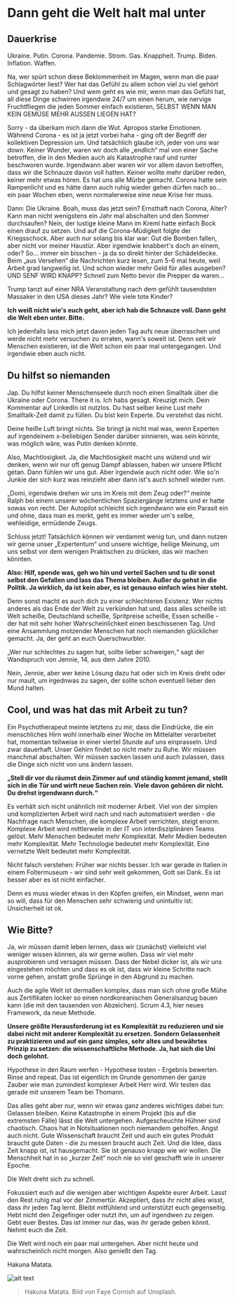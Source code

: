 # Dann geht die Welt halt mal unter

## Dauerkrise

Ukraine. Putin. Corona. Pandemie. Strom. Gas.
Knappheit. Trump. Biden. Inflation. Waffen.

Na, wer spürt schon diese Beklommenheit im Magen, wenn man die paar Schlagwörter liest? 
Wer hat das Gefühl zu allem schon viel zu viel gehört und gesagt zu haben? 
Und wem geht es wie mir, wenn man das Gefühl hat, all diese Dinge schwirren irgendwie 24/7 um einen herum, wie nervige 
Fruchtfliegen die jeden Sommer einfach existieren, SELBST WENN MAN KEIN GEMÜSE MEHR AUSSEN LIEGEN HAT?

Sorry - da überkam mich dann die Wut. Apropos starke Emotionen. 
Während Corona - es ist ja jetzt vorbei haha - ging oft der Begriff der kollektiven Depression um. 
Und tatsächlich glaube ich, jeder von uns war down. 
Keiner Wunder, waren wir doch alle „endlich“ mal von einer Sache betroffen, die in den Medien auch als Katastrophe rauf und runter beschworen wurde. 
Irgendwann aber waren wir vor allem davon betroffen, dass wir die Schnauze davon voll hatten. 
Keiner wollte mehr darüber reden, keiner mehr etwas hören. Es hat uns alle Mürbe gemacht. 
Corona hatte sein Rampenlicht und es hätte dann auch ruhig wieder gehen dürfen nach so... 
ein paar Wochen eben, wenn normalerweise eine neue Krise her muss.

Dann: Die Ukraine. Boah, muss das jetzt sein? 
Ernsthaft nach Corona, Alter? Kann man nicht wenigstens ein Jahr mal abschalten und den Sommer durchsaufen? 
Nein, der lustige kleine Mann im Kreml hatte einfach Bock einen drauf zu setzen. 
Und auf die Corona-Müdigkeit folgte der Kriegsschock. Aber auch nur solang bis klar war: Gut die Bomben fallen, aber nicht vor meiner Haustür. 
Aber irgendwie knabbert's doch an einem, oder? 
So... immer ein bisschen - ja da so direkt hinter der Schädeldecke. Beim „aus Versehen“ die Nachrichten kurz lesen, zum 5-6 mal heute, weil Arbeit grad langweilig ist. 
Und schon wieder mehr Geld für alles ausgeben? UND SENF WIRD KNAPP? Schnell zum Netto bevor die Prepper da waren...

Trump tanzt auf einer NRA Veranstaltung nach dem gefühlt tausendsten Massaker in den USA dieses Jahr? Wie viele tote Kinder?

**Ich weiß nicht wie's euch geht, aber ich hab die Schnauze voll. Dann geht die Welt eben unter. Bitte.**

Ich jedenfalls lass mich jetzt davon jeden Tag aufs neue überraschen und werde nicht mehr versuchen zu erraten, wann's soweit ist. 
Denn seit wir Menschen existieren, ist die Welt schon ein paar mal untergegangen. Und irgendwie eben auch nicht.

## Du hilfst so niemanden

Jap. Du hilfst keiner Menschenseele durch noch einen Smalltalk über die Ukraine oder Corona. 
There it is. Ich habs gesagt. Kreuzigt mich. Dein Kommentar auf LinkedIn ist nutzlos. 
Du hast selber keine Lust mehr Smalltalk-Zeit damit zu füllen. Du bist kein Experte. Du verstehst das nicht.

Deine heiße Luft bringt nichts. Sie bringt ja nicht mal was, wenn Experten auf irgendeinem x-beliebigen Sender darüber sinnieren, was sein könnte, was möglich wäre, was Putin denken könnte.

Also, Machtlosigkeit. Ja, die Machtlosigkeit macht uns wütend und wir denken, wenn wir nur oft genug Dampf ablassen, haben wir unsere Pflicht getan. 
Dann fühlen wir uns gut. Aber irgendwie auch nicht oder. Wie so'n Junkie der sich kurz was reinzieht aber dann ist's auch schnell wieder rum.

„Domi, irgendwie drehen wir uns im Kreis mit dem Zeug oder?“ 
meinte Ralph bei einem unserer wöchentlichen Spaziergänge letztens und er hatte sowas von recht. 
Der Autopilot schleicht sich irgendwann wie ein Parasit ein und ohne, dass man es merkt, geht es immer wieder um's selbe, wehleidige, ermüdende Zeugs.

Schluss jetzt! Tatsächlich können wir verdammt wenig tun, und dann nutzen wir gerne unser „Expertentum“ und unsere wichtige, heilige Meinung, um uns selbst vor dem wenigen Praktischen zu drücken, das wir machen könnten.

**Also: Hilf, spende was, geh wo hin und verteil Sachen und tu dir sonst selbst den Gefallen und lass das Thema bleiben. 
Außer du gehst in die Politik. Ja wirklich, da ist kein aber, es ist genauso einfach wies hier steht.**

Denn sonst macht es auch dich zu einer schlechteren Existenz. 
Wer nichts anderes als das Ende der Welt zu verkünden hat und, dass alles scheiße ist: Welt scheiße, Deutschland scheiße, Spritpreise scheiße, Essen scheiße - der hat mit sehr hoher Wahrscheinlichkeit einen beschissenen Tag. 
Und eine Ansammlung motzender Menschen hat noch niemanden glücklicher gemacht. Ja, der geht an euch Querschwurbler.

„Wer nur schlechtes zu sagen hat, sollte lieber schweigen,“ sagt der Wandspruch von Jennie, 14, aus dem Jahre 2010.

Nein, Jennie, aber wer keine Lösung dazu hat oder sich im Kreis dreht oder nur mault, um irgednwas zu sagen, der sollte schon eventuell lieber den Mund halten.

## Cool, und was hat das mit Arbeit zu tun?

Ein Psychotherapeut meinte letztens zu mir, dass die Eindrücke, die ein menschliches Hirn wohl innerhalb einer Woche im Mittelalter verarbeitet hat, momentan teilweise in einer viertel Stunde auf uns einprasseln. 
Und zwar dauerhaft. Unser Gehirn findet so nicht mehr zu Ruhe. 
Wir müssen manchmal abschalten. Wir müssen sacken lassen und auch zulassen, dass die Dinge sich nicht von uns ändern lassen.

**„Stell dir vor du räumst dein Zimmer auf und ständig kommt jemand, stellt sich in die Tür und wirft neue Sachen rein. 
Viele davon gehören dir nicht. Du drehst irgendwann durch.“**

Es verhält sich nicht unähnlich mit moderner Arbeit. 
Viel von der simplen und komplizierten Arbeit wird nach und nach automatisiert werden - die Nachfrage nach Menschen, die komplexe Arbeit verrichten, steigt enorm. 
Komplexe Arbeit wird mittlerweile in der IT von interdisziplinären Teams gelöst. Mehr Menschen bedeutet mehr Komplexität. 
Mehr Medien bedeuten mehr Komplexität. 
Mehr Technologie bedeutet mehr Komplexität. Eine vernetzte Welt bedeutet mehr Komplexität.

Nicht falsch verstehen: Früher war nichts besser. Ich war gerade in Italien in einem Foltermuseum - wir sind sehr weit gekommen, Gott sei Dank. 
Es ist besser aber es ist nicht einfacher.

Denn es muss wieder etwas in den Köpfen greifen, ein Mindset, wenn man so will, dass für den Menschen sehr schwierig und unintuitiv ist: 
Unsicherheit ist ok.

## Wie Bitte?

Ja, wir müssen damit leben lernen, dass wir (zunächst) vielleicht viel weniger wissen können, als wir gerne wollen. 
Dass wir viel mehr ausprobieren und versagen müssen. 
Dass der Nebel dicker ist, als wir uns eingestehen möchten und dass es ok ist, dass wir kleine Schritte nach vorne gehen, anstatt große Sprünge in den Abgrund zu machen.

Auch die agile Welt ist dermaßen komplex, dass man sich ohne große Mühe aus Zertifikaten locker so einen nordkoreanischen Generalsanzug bauen kann (die mit den tausenden von Abzeichen). 
Scrum 4.3, hier neues Framework, da neue Methode.

**Unsere größte Herausforderung ist es Komplexität zu reduzieren und sie dabei nicht mit anderer Komplexität zu ersetzen. 
Sondern Gelassenheit zu praktizieren und auf ein ganz simples, sehr altes und bewährtes Prinzip zu setzen: 
die wissenschaftliche Methode. Ja, hat sich die Uni doch gelohnt.**

Hypothese in den Raum werfen - Hypothese testen - Ergebnis bewerten. 
Rinse and repeat. 
Das ist eigentlich im Grunde genommen der ganze Zauber wie man zumindest komplexer Arbeit Herr wird. 
Wir testen das gerade mit unserem Team bei Thomann.

Das alles geht aber nur, wenn wir etwas ganz anderes wichtiges dabei tun: 
Gelassen bleiben. Keine Katastrophe in einem Projekt (bis auf die extremsten Fälle) lässt die Welt untergehen. 
Aufgescheuchte Hühner sind chaotisch. Chaos hat in Notsituationen noch niemandem geholfen. Angst auch nicht. 
Gute Wissenschaft braucht Zeit und auch ein gutes Produkt braucht gute Daten - die zu messen braucht auch Zeit. 
Und die Idee, dass Zeit knapp ist, ist hausgemacht. Sie ist genauso knapp wie wir wollen. 
Die Menschheit hat in so „kurzer Zeit“ noch nie so viel geschafft wie in unserer Epoche.

Die Welt dreht sich zu schnell.

Fokussiert euch auf die wenigen aber wichtigen Aspekte eurer Arbeit. 
Lasst den Rest ruhig mal vor der Zimmertür. Akzeptiert, dass ihr nicht alles wisst, dass ihr jeden Tag lernt.
Bleibt mitfühlend und unterstützt euch gegenseitig. Hebt nicht den Zeigefinger oder nutzt ihn, um auf irgendwen zu zeigen. 
Gebt euer Bestes. Das ist immer nur das, was ihr gerade geben könnt. Nehmt euch die Zeit.

Die Welt wird noch ein paar mal untergehen. Aber nicht heute und wahrscheinlich nicht morgen. Also genießt den Tag.

Hakuna Matata.

![alt text](../img/blog/2022-05-31-domi.webp "Hakuna Matata")
> Hakuna Matata. Bild von Faye Cornish auf Unsplash.
